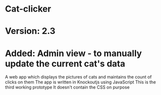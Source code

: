 # Cat-clicker
# Version: 2.3
# Added: Admin view - to manually update the current cat's data
A web app which displays the pictures of cats and maintains the count of clicks on them
The app is written in Knockoutjs using JavaScript
This is the third working prototype
It doesn't contain the CSS on purpose

